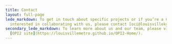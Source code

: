 ```yaml
---
title: Contact
layout: full-page
lede_markdown: To get in touch about specific projects or if you’re a City department
  interested in collaborating with us, please contact [oci@louisvilleky.gov](mailto:oci@louisvilleky.gov).
secondary_lede_markdown: To learn more about us and our team, please visit our main
  [OPI2 site](https://louisvillemetro.github.io/OPI2-Home/).
---
```

